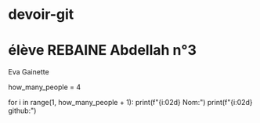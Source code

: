# devoir-git
# élève REBAINE Abdellah n°3

Eva Gainette 


how_many_people = 4

for i in range(1, how_many_people + 1):
    print(f"{i:02d} Nom:")
    print(f"{i:02d} github:")
    
    
